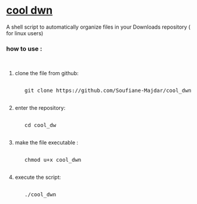 # <u>cool dwn</u>
A shell script to automatically organize files in your Downloads repository ( for linux users)

<h3>how to use : </h3>
<br>
<ol>
  <li>
     clone the file from github:
   <pre> 
   git clone https://github.com/Soufiane-Majdar/cool_dwn
   </pre>
  </li>
  
  <li>
       enter the repository:
   <pre> 
   cd cool_dw
   </pre>
  </li>
  
  <li>
       make the file executable :
   <pre> 
   chmod u+x cool_dwn
   </pre>
  </li>
  
  <li>
       execute the script:
   <pre> 
   ./cool_dwn
   </pre>
  </li>
 </ol>
